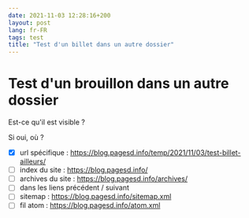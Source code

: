 ```yaml
---
date: 2021-11-03 12:28:16+200
layout: post
lang: fr-FR
tags: test
title: "Test d'un billet dans un autre dossier"
---
```


# Test d'un brouillon dans un autre dossier

Est-ce qu'il est visible ?

Si oui, où ?

* [x]  url spécifique : https://blog.pagesd.info/temp/2021/11/03/test-billet-ailleurs/
* [ ]  index du site : https://blog.pagesd.info/
* [ ]  archives du site : https://blog.pagesd.info/archives/
* [ ]  dans les liens précédent / suivant
* [ ]  sitemap : https://blog.pagesd.info/sitemap.xml
* [ ]  fil atom : https://blog.pagesd.info/atom.xml
